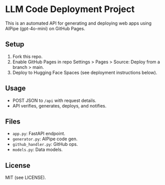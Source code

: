 # LLM Code Deployment Project

This is an automated API for generating and deploying web apps using AIPipe (gpt-4o-mini) on GitHub Pages.

## Setup
1. Fork this repo.
2. Enable GitHub Pages in repo Settings > Pages > Source: Deploy from a branch > main.
3. Deploy to Hugging Face Spaces (see deployment instructions below).

## Usage
- POST JSON to `/api` with request details.
- API verifies, generates, deploys, and notifies.

## Files
- `app.py`: FastAPI endpoint.
- `generator.py`: AIPipe code gen.
- `github_handler.py`: GitHub ops.
- `models.py`: Data models.

## License
MIT (see LICENSE).

